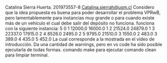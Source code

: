 Catalina Sierra Huerta.
201973557-8
Catalina.sierrah@usm.cl
Considero que la idea propuesta es buena para poder desarrollar el problema VPRwB, pero lamentablemente para instancias muy grande o para cuando existe más de un vehículo el cual debe salir del depósito no funciona.
funciona con la siguiente instancia:
5
0 1 12000.0 16000.0
1 2 21524.0 24879.0
1 3 22337.0 17915.0
2 4 8526.0 2495.0
2 5 9795.0 21510.0
3 1550.0
2 483.0
3 389.0
4 435.0
5 452.0
La cual corresponde a la mostrada en el vídeo de introducción.
Da una cantidad de warnings, pero en vs code ha sido posible ejecutarla de todas formas.
comando make para ejecutar
comando clean para limpiar terminal.